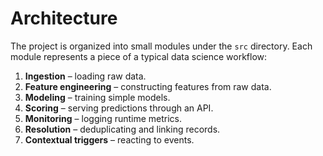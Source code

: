 # Architecture

The project is organized into small modules under the `src` directory. Each
module represents a piece of a typical data science workflow:

1. **Ingestion** – loading raw data.
2. **Feature engineering** – constructing features from raw data.
3. **Modeling** – training simple models.
4. **Scoring** – serving predictions through an API.
5. **Monitoring** – logging runtime metrics.
6. **Resolution** – deduplicating and linking records.
7. **Contextual triggers** – reacting to events.
